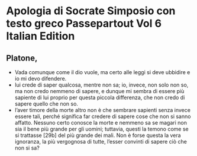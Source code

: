 # Apologia di Socrate  Simposio con testo greco Passepartout Vol 6 Italian Edition
## Platone,
- Vada comunque come il dio vuole, ma certo alle leggi si deve ubbidire e io mi devo difendere.
- lui crede di saper qualcosa, mentre non sa; io, invece, non solo non so, ma non credo nemmeno di sapere, e dunque mi sembra di essere più sapiente di lui proprio per questa piccola differenza, che non credo di sapere quello che non so.
- l’aver timore della morte altro non è che sembrare sapienti senza invece essere tali, perché significa far credere di sapere cose che non si sanno affatto. Nessuno certo conosce la morte e nemmeno sa se magari non sia il bene più grande per gli uomini; tuttavia, questi la temono come se si trattasse [29b] del più grande dei mali. Non è forse questa la vera ignoranza, la più vergognosa di tutte, l’esser convinti di sapere ciò che non si sa?
